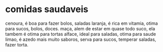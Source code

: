 <h1>comidas saudaveis</h1>
<p1>cenoura, é boa para fazer bolos, saladas</p1>
<p2>laranja, é rica em vitamia, otima para sucos, bolos, doces.</p2>
<p3>maça, alem de estar em quase todo suco, ela tambem é otima para tortas</p3>
<p4>alface, ideal para saladas, otima para saude</p4>
<p5>limao, é azedo mais muito saboros, serva para sucos, temperar saladas, fazer torta.</p5>
